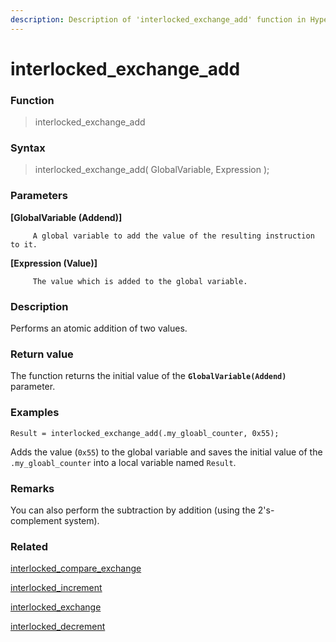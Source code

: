 ```yaml
---
description: Description of 'interlocked_exchange_add' function in HyperDbg Scripts
---
```


# interlocked\_exchange\_add

### Function

> interlocked\_exchange\_add

### Syntax

> interlocked\_exchange\_add\( GlobalVariable, Expression \);

### Parameters

**\[GlobalVariable \(Addend\)\]**

         A global variable to add the value of the resulting instruction to it.

**\[Expression \(Value\)\]**

         The value which is added to the global variable.

### Description

Performs an atomic addition of two values.

### Return value

The function returns the initial value of the **`GlobalVariable(Addend)`** parameter.

### Examples

`Result = interlocked_exchange_add(.my_gloabl_counter, 0x55);`

Adds the value \(`0x55`\) to the global variable and saves the initial value of the `.my_gloabl_counter` into a local variable named `Result`.

### **Remarks**

You can also perform the subtraction by addition \(using the 2's-complement system\).

### Related

[interlocked\_compare\_exchange](https://docs.hyperdbg.org/commands/scripting-language/functions/interlocked/interlocked_compare_exchange)

[interlocked\_increment](https://docs.hyperdbg.org/commands/scripting-language/functions/interlocked/interlocked_increment)

[interlocked\_exchange](https://docs.hyperdbg.org/commands/scripting-language/functions/interlocked/interlocked_exchange)

[interlocked\_decrement](https://docs.hyperdbg.org/commands/scripting-language/functions/interlocked/interlocked_decrement)

